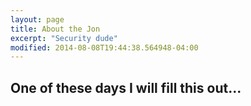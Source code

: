 ```yaml
---
layout: page
title: About the Jon
excerpt: "Security dude"
modified: 2014-08-08T19:44:38.564948-04:00
---
```


## One of these days I will fill this out...